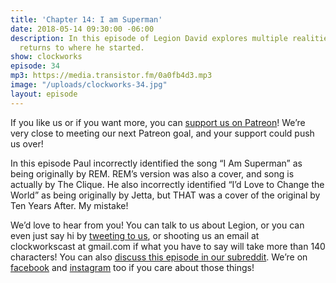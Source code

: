 ```yaml
---
title: 'Chapter 14: I am Superman'
date: 2018-05-14 09:30:00 -06:00
description: In this episode of Legion David explores multiple realities, and then
  returns to where he started.
show: clockworks
episode: 34
mp3: https://media.transistor.fm/0a0fb4d3.mp3
image: "/uploads/clockworks-34.jpg"
layout: episode
---
```


If you like us or if you want more, you can [support us on Patreon](https://www.patreon.com/clockworkscast)! We’re very close to meeting our next Patreon goal, and your support could push us over!

In this episode Paul incorrectly identified the song “I Am Superman” as being originally by REM. REM’s version was also a cover, and song is actually by The Clique. He also incorrectly identified “I’d Love to Change the World” as being originally by Jetta, but THAT was a cover of the original by Ten Years After. My mistake!

We’d love to hear from you! You can talk to us about Legion, or you can even just say hi by [tweeting to us](http://www.twitter.com/clockworkscast), or shooting us an email at clockworkscast at gmail.com if what you have to say will take more than 140 characters! You can also [discuss this episode in our subreddit](https://www.reddit.com/r/Goodstuff_fm/). We’re on [facebook](http://facebook.com/clockworkscast) and [instagram](https://www.instagram.com/clockworkscast) too if you care about those things!
